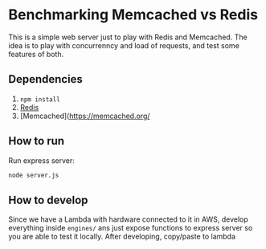 # Benchmarking Memcached vs Redis

This is a simple web server just to play with Redis and Memcached.
The idea is to play with concurrenncy and load of requests, and test some features of both.

## Dependencies

1. `npm install`
2. [Redis](https://redis.io/docs/getting-started/installation/install-redis-on-mac-os/)
3. [Memcached](https://memcached.org/

## How to run
Run express server:

``` bash
node server.js
```

## How to develop

Since we have a Lambda with hardware connected to it in AWS, develop everything inside `engines/` ans just expose functions to express server so you are able to test it locally.
After developing, copy/paste to lambda
